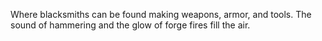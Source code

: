 Where blacksmiths can be found making weapons, armor, and tools. The sound of hammering and the glow of forge fires fill the air.